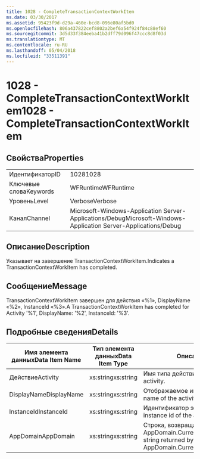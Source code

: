 ```yaml
---
title: 1028 - CompleteTransactionContextWorkItem
ms.date: 03/30/2017
ms.assetid: 95423f9d-d29a-460e-bcd8-096e80af5bd0
ms.openlocfilehash: 806a437822cef8802a2bef6a54f924f84c88ef60
ms.sourcegitcommit: 3d5d33f384eeba41b2dff79d096f47ccc8d8f03d
ms.translationtype: MT
ms.contentlocale: ru-RU
ms.lasthandoff: 05/04/2018
ms.locfileid: "33511391"
---
```

# <a name="1028---completetransactioncontextworkitem"></a><span data-ttu-id="90ac5-102">1028 - CompleteTransactionContextWorkItem</span><span class="sxs-lookup"><span data-stu-id="90ac5-102">1028 - CompleteTransactionContextWorkItem</span></span>
## <a name="properties"></a><span data-ttu-id="90ac5-103">Свойства</span><span class="sxs-lookup"><span data-stu-id="90ac5-103">Properties</span></span>  
  
|||  
|-|-|  
|<span data-ttu-id="90ac5-104">Идентификатор</span><span class="sxs-lookup"><span data-stu-id="90ac5-104">ID</span></span>|<span data-ttu-id="90ac5-105">1028</span><span class="sxs-lookup"><span data-stu-id="90ac5-105">1028</span></span>|  
|<span data-ttu-id="90ac5-106">Ключевые слова</span><span class="sxs-lookup"><span data-stu-id="90ac5-106">Keywords</span></span>|<span data-ttu-id="90ac5-107">WFRuntime</span><span class="sxs-lookup"><span data-stu-id="90ac5-107">WFRuntime</span></span>|  
|<span data-ttu-id="90ac5-108">Уровень</span><span class="sxs-lookup"><span data-stu-id="90ac5-108">Level</span></span>|<span data-ttu-id="90ac5-109">Verbose</span><span class="sxs-lookup"><span data-stu-id="90ac5-109">Verbose</span></span>|  
|<span data-ttu-id="90ac5-110">Канал</span><span class="sxs-lookup"><span data-stu-id="90ac5-110">Channel</span></span>|<span data-ttu-id="90ac5-111">Microsoft-Windows-Application Server-Applications/Debug</span><span class="sxs-lookup"><span data-stu-id="90ac5-111">Microsoft-Windows-Application Server-Applications/Debug</span></span>|  
  
## <a name="description"></a><span data-ttu-id="90ac5-112">Описание</span><span class="sxs-lookup"><span data-stu-id="90ac5-112">Description</span></span>  
 <span data-ttu-id="90ac5-113">Указывает на завершение TransactionContextWorkItem.</span><span class="sxs-lookup"><span data-stu-id="90ac5-113">Indicates a TransactionContextWorkItem has completed.</span></span>  
  
## <a name="message"></a><span data-ttu-id="90ac5-114">Сообщение</span><span class="sxs-lookup"><span data-stu-id="90ac5-114">Message</span></span>  
 <span data-ttu-id="90ac5-115">TransactionContextWorkItem завершен для действия «%1», DisplayName «%2», InstanceId «%3».</span><span class="sxs-lookup"><span data-stu-id="90ac5-115">A TransactionContextWorkItem has completed for Activity '%1', DisplayName: '%2', InstanceId: '%3'.</span></span>  
  
## <a name="details"></a><span data-ttu-id="90ac5-116">Подробные сведения</span><span class="sxs-lookup"><span data-stu-id="90ac5-116">Details</span></span>  
  
|<span data-ttu-id="90ac5-117">Имя элемента данных</span><span class="sxs-lookup"><span data-stu-id="90ac5-117">Data Item Name</span></span>|<span data-ttu-id="90ac5-118">Тип элемента данных</span><span class="sxs-lookup"><span data-stu-id="90ac5-118">Data Item Type</span></span>|<span data-ttu-id="90ac5-119">Описание</span><span class="sxs-lookup"><span data-stu-id="90ac5-119">Description</span></span>|  
|--------------------|--------------------|-----------------|  
|<span data-ttu-id="90ac5-120">Действие</span><span class="sxs-lookup"><span data-stu-id="90ac5-120">Activity</span></span>|<span data-ttu-id="90ac5-121">xs:string</span><span class="sxs-lookup"><span data-stu-id="90ac5-121">xs:string</span></span>|<span data-ttu-id="90ac5-122">Имя типа действия.</span><span class="sxs-lookup"><span data-stu-id="90ac5-122">The type name of the activity.</span></span>|  
|<span data-ttu-id="90ac5-123">DisplayName</span><span class="sxs-lookup"><span data-stu-id="90ac5-123">DisplayName</span></span>|<span data-ttu-id="90ac5-124">xs:string</span><span class="sxs-lookup"><span data-stu-id="90ac5-124">xs:string</span></span>|<span data-ttu-id="90ac5-125">Отображаемое имя действия.</span><span class="sxs-lookup"><span data-stu-id="90ac5-125">The display name of the activity.</span></span>|  
|<span data-ttu-id="90ac5-126">InstanceId</span><span class="sxs-lookup"><span data-stu-id="90ac5-126">InstanceId</span></span>|<span data-ttu-id="90ac5-127">xs:string</span><span class="sxs-lookup"><span data-stu-id="90ac5-127">xs:string</span></span>|<span data-ttu-id="90ac5-128">Идентификатор экземпляра действия.</span><span class="sxs-lookup"><span data-stu-id="90ac5-128">The instance id of the activity.</span></span>|  
|<span data-ttu-id="90ac5-129">AppDomain</span><span class="sxs-lookup"><span data-stu-id="90ac5-129">AppDomain</span></span>|<span data-ttu-id="90ac5-130">xs:string</span><span class="sxs-lookup"><span data-stu-id="90ac5-130">xs:string</span></span>|<span data-ttu-id="90ac5-131">Строка, возвращаемая AppDomain.CurrentDomain.FriendlyName.</span><span class="sxs-lookup"><span data-stu-id="90ac5-131">The string returned by AppDomain.CurrentDomain.FriendlyName.</span></span>|
